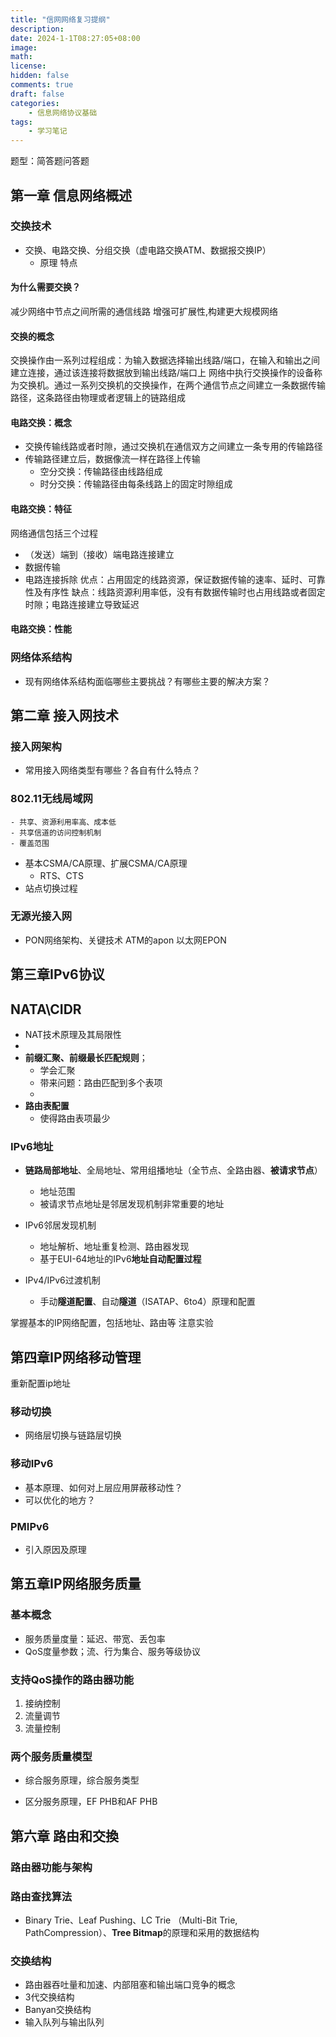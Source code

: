 ```yaml
---
title: "信网网络复习提纲"
description: 
date: 2024-1-1T08:27:05+08:00
image: 
math: 
license: 
hidden: false
comments: true
draft: false
categories:
    - 信息网络协议基础
tags:
    - 学习笔记
---
```




题型：简答题问答题

## 第一章 信息网络概述

### ﻿交换技术
- 交换、电路交换、分组交换（虚电路交换ATM、数据报交换IP）
	- 原理 特点

#### 为什么需要交换？
减少网络中节点之间所需的通信线路
增强可扩展性,构建更大规模网络
#### 交换的概念
交换操作由一系列过程组成：为输入数据选择输出线路/端口，在输入和输出之间建立连接，通过该连接将数据放到输出线路/端口上
网络中执行交换操作的设备称为交换机。通过一系列交换机的交换操作，在两个通信节点之间建立一条数据传输路径，这条路径由物理或者逻辑上的链路组成
#### 电路交换：概念
- 交换传输线路或者时隙，通过交换机在通信双方之间建立一条专用的传输路径
- 传输路径建立后，数据像流一样在路径上传输
	- 空分交换：传输路径由线路组成
	- 时分交换：传输路径由每条线路上的固定时隙组成
#### 电路交换：特征
网络通信包括三个过程
- （发送）端到（接收）端电路连接建立
-  数据传输
- 电路连接拆除
优点：占用固定的线路资源，保证数据传输的速率、延时、可靠性及有序性
缺点：线路资源利用率低，没有有数据传输时也占用线路或者固定时隙；电路连接建立导致延迟

#### 电路交换：性能

### 网络体系结构
- ﻿现有网络体系结构面临哪些主要挑战？有哪些主要的解决方案？



## 第二章 接入网技术

### 接入网架构

- ﻿常用接入网络类型有哪些？各自有什么特点？

### ﻿﻿802.11无线局域网
	- 共享、资源利用率高、成本低
	- 共享信道的访问控制机制
	- 覆盖范围

- ﻿基本CSMA/CA原理、扩展CSMA/CA原理
	- RTS、CTS
- ﻿站点切换过程


### 无源光接入网
- ﻿PON网络架构、关键技术
	ATM的apon
	以太网EPON



## 第三章IPv6协议

## NATA\\CIDR

- ﻿﻿NAT技术原理及其局限性
- 
- ﻿﻿**前缀汇聚、前缀最长匹配规则**；
	- 学会汇聚
	- 带来问题：路由匹配到多个表项
	- 
- ﻿﻿**路由表配置**
	- 使得路由表项最少

### ﻿﻿IPv6地址
- ﻿﻿**链路局部地址**、全局地址、常用组播地址（全节点、全路由器、**被请求节点**）
	- 地址范围
	- 被请求节点地址是邻居发现机制非常重要的地址

- ﻿﻿IPv6邻居发现机制
	- 地址解析、地址重复检测、路由器发现
	- ﻿﻿基于EUI-64地址的IPv6**地址自动配置过程**

- ﻿﻿IPv4/IPv6过渡机制
	- ﻿﻿手动**隧道配置**、自动**隧道**（ISATAP、6to4）原理和配置

掌握基本的IP网络配置，包括地址、路由等
注意实验

## 第四章IP网络移动管理
重新配置ip地址
### 移动切换
- 网络层切换与链路层切换

### ﻿﻿移动IPv6
- ﻿基本原理、如何对上层应用屏蔽移动性？
- ﻿可以优化的地方？

### ﻿﻿PMIPv6
- ﻿引入原因及原理


## 第五章IP网络服务质量

### ﻿基本概念
- 服务质量度量：延迟、带宽、丢包率
- QoS度量参数；流、行为集合、服务等级协议



### 支持QoS操作的路由器功能
1. 接纳控制
2. 流量调节
3. 流量控制
 
 ### 两个服务质量模型

- ﻿综合服务原理，综合服务类型

- ﻿区分服务原理，EF PHB和AF PHB



## 第六章 路由和交換

### 路由器功能与架构
### ﻿路由查找算法
- ﻿﻿Binary Trie、Leaf Pushing、LC Trie （Multi-Bit Trie, PathCompression）、**Tree Bitmap**的原理和采用的数据结构

### ﻿﻿交换结构

- ﻿﻿路由器吞吐量和加速、内部阻塞和输出端口竞争的概念
- ﻿﻿3代交换结构
- ﻿﻿Banyan交换结构
- ﻿﻿输入队列与输出队列